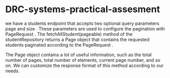 # DRC-systems-practical-assesment

we have a  students  endpoint that accepts two optional query parameters  page  and  size . These parameters are used to configure the pagination with  PageRequest . The  fetchAllStudent(pageable)  method of the  studentRepository  returns a  Page  object that contains the requested students paginated according to the  PageRequest .

The  Page  object contains a lot of useful information, such as the total number of pages, total number of elements, current page number, and so on. We can customize the response format of this method according to our needs.
